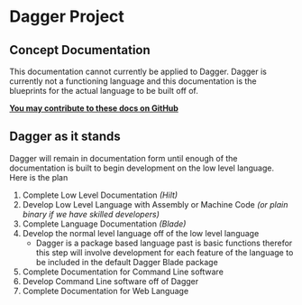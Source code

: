 # Dagger Project

## Concept Documentation

This documentation cannot currently be applied to Dagger. Dagger is currently not a
functioning language and this documentation is the blueprints for the actual language to be built off of.

**[You may contribute to these docs on GitHub](https://github.com/nbn64/Dagger)**

## Dagger as it stands

Dagger will remain in documentation form until enough of the documentation is built to begin development on the low level language. Here is the plan

1. Complete Low Level Documentation *(Hilt)*
2. Develop Low Level Language with Assembly or Machine Code *(or plain binary if we have skilled developers)*
3. Complete Language Documentation *(Blade)*
4. Develop the normal level language off of the low level language
	- Dagger is a package based language past is basic functions therefor this step will involve development for each feature of the language to be included in the default Dagger Blade package
5. Complete Documentation for Command Line software
6. Develop Command Line software off of Dagger
7. Complete Documentation for Web Language
